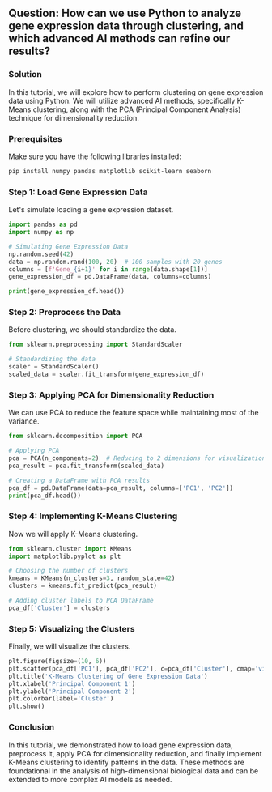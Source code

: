 ## Question: How can we use Python to analyze gene expression data through clustering, and which advanced AI methods can refine our results?

### Solution

In this tutorial, we will explore how to perform clustering on gene expression data using Python. We will utilize advanced AI methods, specifically K-Means clustering, along with the PCA (Principal Component Analysis) technique for dimensionality reduction.

### Prerequisites

Make sure you have the following libraries installed:

```bash
pip install numpy pandas matplotlib scikit-learn seaborn
```

### Step 1: Load Gene Expression Data

Let's simulate loading a gene expression dataset.

```python
import pandas as pd
import numpy as np

# Simulating Gene Expression Data
np.random.seed(42)
data = np.random.rand(100, 20)  # 100 samples with 20 genes
columns = [f'Gene_{i+1}' for i in range(data.shape[1])]
gene_expression_df = pd.DataFrame(data, columns=columns)

print(gene_expression_df.head())
```

### Step 2: Preprocess the Data

Before clustering, we should standardize the data.

```python
from sklearn.preprocessing import StandardScaler

# Standardizing the data
scaler = StandardScaler()
scaled_data = scaler.fit_transform(gene_expression_df)
```

### Step 3: Applying PCA for Dimensionality Reduction

We can use PCA to reduce the feature space while maintaining most of the variance.

```python
from sklearn.decomposition import PCA

# Applying PCA
pca = PCA(n_components=2)  # Reducing to 2 dimensions for visualization
pca_result = pca.fit_transform(scaled_data)

# Creating a DataFrame with PCA results
pca_df = pd.DataFrame(data=pca_result, columns=['PC1', 'PC2'])
print(pca_df.head())
```

### Step 4: Implementing K-Means Clustering

Now we will apply K-Means clustering.

```python
from sklearn.cluster import KMeans
import matplotlib.pyplot as plt

# Choosing the number of clusters
kmeans = KMeans(n_clusters=3, random_state=42)
clusters = kmeans.fit_predict(pca_result)

# Adding cluster labels to PCA DataFrame
pca_df['Cluster'] = clusters
```

### Step 5: Visualizing the Clusters

Finally, we will visualize the clusters.

```python
plt.figure(figsize=(10, 6))
plt.scatter(pca_df['PC1'], pca_df['PC2'], c=pca_df['Cluster'], cmap='viridis')
plt.title('K-Means Clustering of Gene Expression Data')
plt.xlabel('Principal Component 1')
plt.ylabel('Principal Component 2')
plt.colorbar(label='Cluster')
plt.show()
```

### Conclusion

In this tutorial, we demonstrated how to load gene expression data, preprocess it, apply PCA for dimensionality reduction, and finally implement K-Means clustering to identify patterns in the data. These methods are foundational in the analysis of high-dimensional biological data and can be extended to more complex AI models as needed.